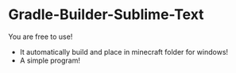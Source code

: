 # Gradle-Builder-Sublime-Text
You are free to use!

* It automatically build and place in minecraft folder for windows!
* A simple program!
